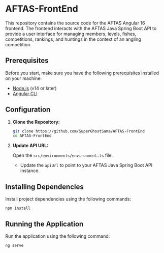 # AFTAS-FrontEnd

This repository contains the source code for the AFTAS Angular 16 frontend. The frontend interacts with the AFTAS Java Spring Boot API to provide a user interface for managing members, levels, fishes, competitions, rankings, and huntings in the context of an angling competition.

## Prerequisites

Before you start, make sure you have the following prerequisites installed on your machine:

- [Node.js](https://nodejs.org/) (v14 or later)
- [Angular CLI](https://angular.io/cli)

## Configuration

1. **Clone the Repository:**

    ```bash
    git clone https://github.com/SuperGhostSama/AFTAS-FrontEnd
    cd AFTAS-FrontEnd
    ```

2. **Update API URL:**

   Open the `src/environments/environment.ts` file.

   - Update the `apiUrl` to point to your AFTAS Java Spring Boot API instance.

## Installing Dependencies

Install project dependencies using the following commands:

```
npm install
```

## Running the Application

Run the application using the following command:

```
ng serve
```
